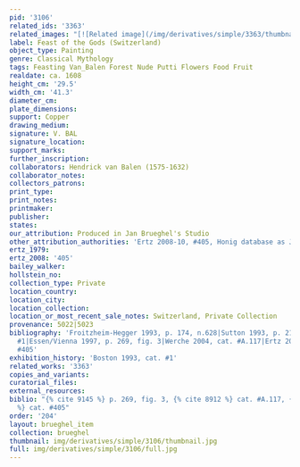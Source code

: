 ```yaml
---
pid: '3106'
related_ids: '3363'
related_images: "[![Related image](/img/derivatives/simple/3363/thumbnail.jpg)](/brughel/3363)"
label: Feast of the Gods (Switzerland)
object_type: Painting
genre: Classical Mythology
tags: Feasting Van_Balen Forest Nude Putti Flowers Food Fruit
realdate: ca. 1608
height_cm: '29.5'
width_cm: '41.3'
diameter_cm: 
plate_dimensions: 
support: Copper
drawing_medium: 
signature: V. BAL
signature_location: 
support_marks: 
further_inscription: 
collaborators: Hendrick van Balen (1575-1632)
collaborator_notes: 
collectors_patrons: 
print_type: 
print_notes: 
printmaker: 
publisher: 
states: 
our_attribution: Produced in Jan Brueghel's Studio
other_attribution_authorities: 'Ertz 2008-10, #405, Honig database as Jan and studio'
ertz_1979: 
ertz_2008: '405'
bailey_walker: 
hollstein_no: 
collection_type: Private
location_country: 
location_city: 
location_collection: 
location_or_most_recent_sale_notes: Switzerland, Private Collection
provenance: 5022|5023
bibliography: 'Froitzheim-Hegger 1993, p. 174, n.628|Sutton 1993, p. 210-11, cat.
  #1|Essen/Vienna 1997, p. 269, fig. 3|Werche 2004, cat. #A.117|Ertz 2008-10, cat.
  #405'
exhibition_history: 'Boston 1993, cat. #1'
related_works: '3363'
copies_and_variants: 
curatorial_files: 
external_resources: 
biblio: "{% cite 9145 %} p. 269, fig. 3, {% cite 8912 %} cat. #A.117, {% cite 8900
  %} cat. #405"
order: '204'
layout: brueghel_item
collection: brueghel
thumbnail: img/derivatives/simple/3106/thumbnail.jpg
full: img/derivatives/simple/3106/full.jpg
---
```

